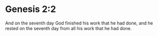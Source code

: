 # Genesis 2:2

And on the seventh day God finished his work that he had done, and he rested on the seventh day from all his work that he had done.
